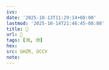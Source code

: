 ```yaml
---
ivs:
date: '2025-10-13T11:29:14+08:00'
lastmod: '2025-10-14T21:46:45-08:00'
title: 󰠪
url: 󰠪
tags: [澍, 澍]
hex: 
src: GHZR, DCCV
note:
---
```

